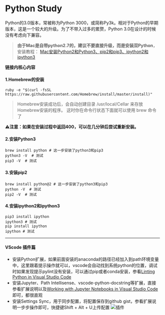 # Python Study

Python的3.0版本，常被称为Python 3000，或简称Py3k。相对于Python的早期版本，这是一个较大的升级。为了不带入过多的累赘，Python 3.0在设计的时候没有考虑向下兼容。

> **由于Mac是自带python2.7的，建议不要直接升级，而是安装双Python**，安装教程：
[Mac安装Python2和Python3、pip2和pip3、ipython2和ipython3](https://www.jianshu.com/p/3701ff3399dd)

**链接内核心内容**

#### 1.Homebrew的安装
```
ruby -e "$(curl -fsSL https://raw.githubusercontent.com/Homebrew/install/master/install)"
```
> Homebrew安装成功后，会自动创建目录 /usr/local/Cellar 来存放Homebrew安装的程序。 这时你在命令行状态下面就可以使用 brew 命令了

⚠️**注意：如果在安装过程中返回400，可以在几分钟后尝试重新安装。**

#### 2.安装Python3
```
brew install python # 这一步安装了python3和pip3
python3 -V  # 测试
pip3 -V  # 测试
```

#### 3.安装pip2
```
brew install python@2 # 这一步安装了python3和pip3
python -V  # 测试
pip2 -V  # 测试
```

#### 4.安装ipython2和ipython3
```
pip3 install ipython 
ipython3 # 测试
pip install ipython
ipython # 测试
```
---

#### VScode 插件篇
+ 安装Python扩展，如果前面安装的anaconda的路径已经加入到path环境变量中，这里跟着提示操作就可以，vscode会自动找到系统python的位置，调试时如果发现提示pylint没有安装，可以通过pip或者conda安装，参看[Linting Python in Visual Studio Code](https://code.visualstudio.com/docs/python/linting)
+ 安装Jupyter、Path Intellisense、vscode-python-docstring等扩展，直接参看扩展说明以及[Working with Jupyter Notebooks in Visual Studio Code](https://code.visualstudio.com/docs/python/jupyter-support)即可，都很直观
+ 安装Settings Sync，用于同步配置，将配置保存到github gist，参看扩展说明一步步操作即可，快捷键Shift + Alt + U上传配置
![插件](https://s2.ax1x.com/2019/01/05/F7n7sP.png)
